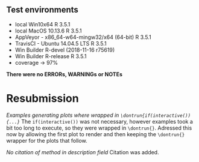## Test environments
* local Win10x64 R 3.5.1
* local MacOS 10.13.6 R 3.5.1
* AppVeyor - x86_64-w64-mingw32/x64 (64-bit) R 3.5.1 
* TravisCI - Ubuntu 14.04.5 LTS R 3.5.1 
* Win Builder R-devel (2018-11-16 r75619)
* Win Builder R-release R 3.5.1
* coverage -> 97%

**There were no ERRORs, WARNINGs or NOTEs**

# Resubmission

*Examples generating plots where wrapped in  `\dontrun{if(interactive()){...}`*
The `if(interactive())` was not necessary, however examples took a bit too long to execute, so they were wrapped in `\dontrun{}`. Adressed this now by allowing the first plot to render and then keeping the `\dontrun{}` wrapper for the plots that follow.


*No citation of method in description field*
Citation was added.
